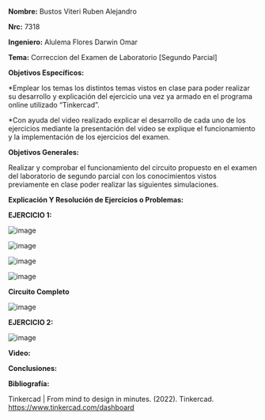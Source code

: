 **Nombre:** Bustos Viteri Ruben Alejandro

**Nrc:** 7318

**Ingeniero:** Alulema Flores Darwin Omar

**Tema:** Correccion del Examen de Laboratorio [Segundo Parcial]

**Objetivos Específicos:**

*Emplear los temas los distintos temas vistos en clase para poder realizar su desarrollo y explicación del ejercicio una vez ya armado en el programa online utilizado 
“Tinkercad”.

*Con ayuda del video realizado explicar el desarrollo de cada uno de los ejercicios mediante la presentación del video se explique el funcionamiento y la implementación de los ejercicios del examen.

**Objetivos Generales:**

Realizar y comprobar el funcionamiento del circuito propuesto en el examen del laboratorio de segundo parcial con los conocimientos vistos previamente en clase poder realizar las siguientes simulaciones.

**Explicación Y Resolución de Ejercicios o Problemas:**

**EJERCICIO 1:**

![image](https://user-images.githubusercontent.com/105680588/184784660-9668694b-8de4-471a-b429-30c6bc54fe52.png)

![image](https://user-images.githubusercontent.com/105680588/184785089-e57647c6-68f4-4171-9660-cd99e27d3772.png)

![image](https://user-images.githubusercontent.com/105680588/184785351-d1652e6b-b101-493d-bfb4-3f4c06df9610.png)

![image](https://user-images.githubusercontent.com/105680588/184785461-8a67f88b-ebba-4b4f-a396-950563937ce1.png)

**Circuito Completo**

![image](https://user-images.githubusercontent.com/105680588/184785655-58e907fa-eb94-470d-a1e7-82d58777d919.png)

**EJERCICIO 2:**

![image](https://user-images.githubusercontent.com/105680588/184788077-f9186417-8b71-4d11-b509-a2ca899f0c0e.png)







**Video:**

**Conclusiones:**

**Bibliografía:**

Tinkercad | From mind to design in minutes. (2022). Tinkercad. https://www.tinkercad.com/dashboard
